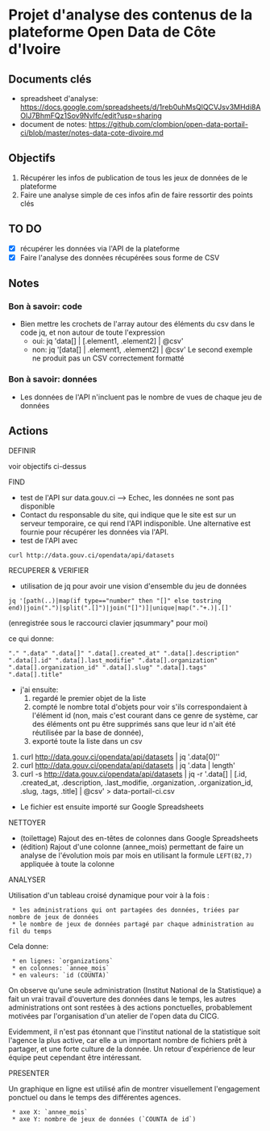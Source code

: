 # Projet d'analyse des contenus de la plateforme Open Data de Côte d'Ivoire

## Documents clés

* spreadsheet d'analyse: https://docs.google.com/spreadsheets/d/1reb0uhMsQlQCVJsv3MHdi8AOlJ7BhmFQz1Sov9NvIfc/edit?usp=sharing
* document de notes: https://github.com/clombion/open-data-portail-ci/blob/master/notes-data-cote-divoire.md


## Objectifs

1. Récupérer les infos de publication de tous les jeux de données de le plateforme
2. Faire une analyse simple de ces infos afin de faire ressortir des points clés

## TO DO

- [x] récupérer les données via l'API de la plateforme
- [x] Faire l'analyse des données récupérées sous forme de CSV

## Notes

### Bon à savoir: code

* Bien mettre les crochets de l'array autour des éléments du csv dans le code jq, et non autour de toute l'expression
     * oui: jq 'data[] | [.element1, .element2] | @csv'
     * non: jq '[data[] | .element1, .element2] | @csv'
     Le second exemple ne produit pas un CSV correctement formatté

### Bon à savoir: données

* Les données de l'API n'incluent pas le nombre de vues de chaque jeu de données

## Actions

DEFINIR

voir objectifs ci-dessus

FIND

* test de l'API sur data.gouv.ci --> Echec, les données ne sont pas disponible
* Contact du responsable du site, qui indique que le site est sur un serveur temporaire, ce qui rend l'API indisponible. Une alternative est fournie pour récupérer les données via l'API.
* test de l'API avec 

`curl http://data.gouv.ci/opendata/api/datasets`

RECUPERER & VERIFIER

* utilisation de jq pour avoir une vision d'ensemble du jeu de données

`jq '[path(..)|map(if type=="number" then "[]" else tostring end)|join(".")|split(".[]")|join("[]")]|unique|map("."+.)|.[]'`

(enregistrée sous le raccourci clavier jqsummary" pour moi)

ce qui donne:

`"."
".data"
".data[]"
".data[].created_at"
".data[].description"
".data[].id"
".data[].last_modifie"
".data[].organization"
".data[].organization_id"
".data[].slug"
".data[].tags"
".data[].title"`


* j'ai ensuite: 
     1. regardé le premier objet de la liste 
     2. compté le nombre total d'objets pour voir s'ils correspondaient à l'élément id (non, mais c'est courant dans ce genre de système, car des éléments ont pu être supprimés sans que leur id n'ait été réutilisée par la base de donnée),
     3. exporté toute la liste dans un csv

1. curl http://data.gouv.ci/opendata/api/datasets | jq '.data[0]''
2. curl http://data.gouv.ci/opendata/api/datasets | jq '.data | length'
3. curl -s http://data.gouv.ci/opendata/api/datasets | jq -r '.data[] | [.id, .created_at, .description, .last_modifie, .organization, .organization_id, .slug, .tags, .title] | @csv' > data-portail-ci.csv

* Le fichier est ensuite importé sur Google Spreadsheets

NETTOYER

* (toilettage) Rajout des en-têtes de colonnes dans Google Spreadsheets
* (édition) Rajout d'une colonne (annee_mois) permettant de faire un analyse de l'évolution mois par mois en utilisant la formule `LEFT(B2,7)` appliquée à toute la colonne

ANALYSER

Utilisation d'un tableau croisé dynamique pour voir à la fois :

     * les administrations qui ont partagées des données, triées par nombre de jeux de données
     * le nombre de jeux de données partagé par chaque administration au fil du temps

Cela donne:

     * en lignes: `organizations`
     * en colonnes: `annee_mois` 
     * en valeurs: `id (COUNTA)`

On observe qu'une seule administration (Institut National de la Statistique) a fait un vrai travail d'ouverture des données dans le temps, les autres administrations ont sont restées à des actions ponctuelles, probablement motivées par l'organisation d'un atelier de l'open data du CICG.

Evidemment, il n'est pas étonnant que l'institut national de la statistique soit l'agence la plus active, car elle a un important nombre de fichiers prêt à partager, et une forte culture de la donnée. Un retour d'expérience de leur équipe peut cependant être intéressant.

PRESENTER

Un graphique en ligne est utilisé afin de montrer visuellement l'engagement ponctuel ou dans le temps des différentes agences.

     * axe X: `annee_mois`
     * axe Y: nombre de jeux de données (`COUNTA de id`)



